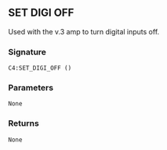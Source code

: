 ## SET DIGI OFF

Used with the v.3 amp to turn digital inputs off.


### Signature

`C4:SET_DIGI_OFF ()`


### Parameters

`None`


### Returns

`None`


